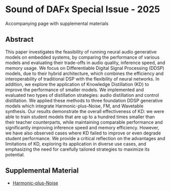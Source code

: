 <script type="text/x-mathjax-config"> MathJax.Hub.Config({ TeX: { equationNumbers: { autoNumber: "all" } } }); </script>
<script type="text/x-mathjax-config">
	MathJax.Hub.Config({
		tex2jax: {
			inlineMath: [ ['$','$'], ["\\(","\\)"] ],
      processEscapes: true
  }
});
</script>
<script src="https://cdn.mathjax.org/mathjax/latest/MathJax.js?config=TeX-AMS-MML_HTMLorMML" type="text/javascript"></script>

<!-- ... -->

<link href="https://maxcdn.bootstrapcdn.com/font-awesome/4.7.0/css/font-awesome.min.css" rel="stylesheet" integrity="sha384-wvfXpqpZZVQGK6TAh5PVlGOfQNHSoD2xbE+QkPxCAFlNEevoEH3Sl0sibVcOQVnN" crossorigin="anonymous" />
<link rel="stylesheet" href="{{ site.baseurl}}/css/trackswitch.min.css" />

#  Sound of DAFx Special Issue - 2025

Accompanying page with supplemental materials


## Abstract
This paper investigates the feasibility of running neural audio generative models on embedded systems, by comparing the performance of various models and evaluating their trade-offs in audio quality, inference speed, and memory usage. We focus on Differentiable Digital Signal Processing (DDSP) models, due to their hybrid architecture, which combines the efficiency and interoperability of traditional DSP with the flexibility of neural networks. In addition, we explore the application of Knowledge Distillation (KD) to improve the performance of smaller models. We implemented and evaluated two types of distillation strategies: audio distillation and control distillation. We applied these methods to three foundation DDSP generative models which integrate Harmonic-plus-Noise, FM, and Wavetable synthesis. Our results demonstrate the overall effectiveness of KD: we were able to train student models that are up to a hundred times smaller than their teacher counterparts, while maintaining comparable performance and significantly improving inference speed and memory efficiency. However, we have also observed cases where KD failed to improve or even degrade student performance. We provide a critical reflection on the advantages and limitations of KD, exploring its application in diverse use cases, and emphasizing the need for carefully tailored strategies to maximize its potential.


## Supplemental Material
- [Harmonic-plus-Noise]()